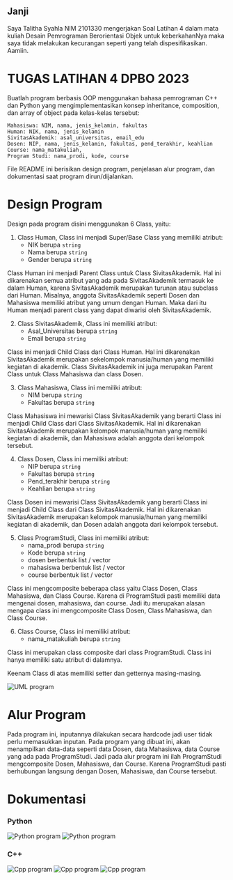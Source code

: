 ## Janji
Saya Talitha Syahla NIM 2101330 mengerjakan
Soal Latihan 4 dalam mata kuliah Desain Pemrograman Berorientasi Objek untuk keberkahanNya maka saya tidak melakukan 
kecurangan seperti yang telah dispesifikasikan. Aamiin.

# TUGAS LATIHAN 4 DPBO 2023
Buatlah program berbasis OOP menggunakan bahasa pemrograman C++ dan Python  yang mengimplementasikan konsep inheritance, composition, dan array of object pada kelas-kelas tersebut:

    Mahasiswa: NIM, nama, jenis_kelamin, fakultas
    Human: NIK, nama, jenis_kelamin
    SivitasAkademik: asal_universitas, email_edu
    Dosen: NIP, nama, jenis_kelamin, fakultas, pend_terakhir, keahlian
    Course: nama_matakuliah, 
    Program Studi: nama_prodi, kode, course

File README ini berisikan design program, penjelasan alur program, dan dokumentasi saat program dirun/dijalankan.

# Design Program
Design pada program disini menggunakan 6 Class, yaitu:

1) Class Human, Class ini menjadi Super/Base Class yang memiliki atribut:
    - NIK berupa `string`
    - Nama berupa `string`
    - Gender berupa `string`

Class Human ini menjadi Parent Class untuk Class SivitasAkademik. Hal ini dikarenakan semua atribut yang ada pada SivitasAkademik termasuk ke dalam Human, karena SivitasAkademik merupakan turunan atau subclass dari Human. Misalnya, anggota SivitasAkademik seperti Dosen dan Mahasiswa memiliki atribut yang umum dengan Human. Maka dari itu Human menjadi parent class yang dapat diwarisi oleh SivitasAkademik.

2) Class SivitasAkademik, Class ini memiliki atribut:
    - Asal_Universitas berupa `string`
    - Email berupa `string`

Class ini menjadi Child Class dari Class Human. Hal ini dikarenakan SivitasAkademik merupakan sekelompok manusia/human yang memiliki kegiatan di akademik. Class SivitasAkademik ini juga merupakan Parent Class untuk Class Mahasiswa dan class Dosen. 

3) Class Mahasiswa, Class ini memiliki atribut:
    - NIM berupa `string`
    - Fakultas berupa `string`

Class Mahasiswa ini mewarisi Class SivitasAkademik yang berarti Class ini menjadi Child Class dari Class SivitasAkademik. Hal ini dikarenakan SivitasAkademik merupakan kelompok manusia/human yang memiliki kegiatan di akademik, dan Mahasiswa adalah anggota dari kelompok tersebut.

4) Class Dosen, Class ini memiliki atribut:
    - NIP berupa `string`
    - Fakultas berupa `string`
    - Pend_terakhir berupa `string`
    - Keahlian berupa `string`

Class Dosen ini mewarisi Class SivitasAkademik yang berarti Class ini menjadi Child Class dari Class SivitasAkademik. Hal ini dikarenakan SivitasAkademik merupakan kelompok manusia/human yang memiliki kegiatan di akademik, dan Dosen adalah anggota dari kelompok tersebut.

5) Class ProgramStudi, Class ini memiliki atribut:
    - nama_prodi berupa `string`
    - Kode berupa `string`
    - dosen berbentuk list / vector
    - mahasiswa berbentuk list / vector
    - course berbentuk list / vector

Class ini mengcomposite beberapa class yaitu Class Dosen, Class Mahasiswa, dan Class Course. Karena di ProgramStudi pasti memiliki data mengenai dosen, mahasiswa, dan course. Jadi itu merupakan alasan mengapa class ini mengcomposite Class Dosen, Class Mahasiswa, dan Class Course.

6) Class Course, Class ini memiliki atribut:
    - nama_matakuliah berupa `string`

Class ini merupakan class composite dari class ProgramStudi. Class ini hanya memiliki satu atribut di dalamnya.

Keenam Class di atas memiliki setter dan getternya masing-masing.

![UML program](/UML.png)

# Alur Program
Pada program ini, inputannya dilakukan secara hardcode jadi user tidak perlu memasukkan inputan. Pada program yang dibuat ini, akan menampilkan data-data seperti data Dosen, data Mahasiswa, data Course yang ada pada ProgramStudi. Jadi pada alur program ini ilah ProgramStudi mengcomposite Dosen, Mahasiswa, dan Course. Karena ProgramStudi pasti berhubungan langsung dengan Dosen, Mahasiswa, dan Course tersebut. 

# Dokumentasi
### Python

![Python program](python/pic1.png)
![Python program](python/pic2.png)

### C++

![Cpp program](cpp/pic1.png)
![Cpp program](cpp/pic2.png)
![Cpp program](cpp/pic3.png)
